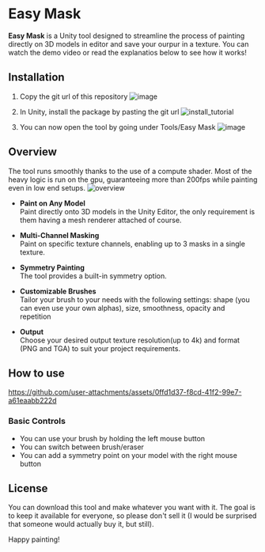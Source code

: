 # Easy Mask
**Easy Mask** is a Unity tool designed to streamline the process of painting directly on 3D models in editor and save your ourpur in a texture. You can watch the demo video or read the explanatios below to see how it works!
  
## Installation
1. Copy the git url of this repository
![image](https://github.com/user-attachments/assets/8f295f7a-f391-4915-9763-dbe33acc0e5f)

2. In Unity, install the package by pasting the git url
![install_tutorial](https://github.com/user-attachments/assets/918cd466-6a7f-40eb-a182-d30b0b93f102)

3. You can now open the tool by going under Tools/Easy Mask
![image](https://github.com/user-attachments/assets/3528191a-8f8e-416d-87df-0167b3c5e9ed)

## Overview
The tool runs smoothly thanks to the use of a compute shader. Most of the heavy logic is run on the gpu, guaranteeing more than 200fps while painting even in low end setups.
![overview](https://github.com/user-attachments/assets/d48887f4-1bc1-46a2-9095-0082305d6046)


- **Paint on Any Model**  
  Paint directly onto 3D models in the Unity Editor, the only requirement is them having a mesh renderer attached of course.

- **Multi-Channel Masking**  
  Paint on specific texture channels, enabling up to 3 masks in a single texture.

- **Symmetry Painting**  
  The tool provides a built-in symmetry option.

- **Customizable Brushes**  
  Tailor your brush to your needs with the following settings: shape (you can even use your own alphas), size, smoothness, opacity and repetition

- **Output**  
  Choose your desired output texture resolution(up to 4k) and format (PNG and TGA) to suit your project requirements.
 

  
## How to use
https://github.com/user-attachments/assets/0ffd1d37-f8cd-41f2-99e7-a61eaabb222d

### Basic Controls
- You can use your brush by holding the left mouse button
- You can switch between brush/eraser
- You can add a symmetry point on your model with the right mouse button

## License
You can download this tool and make whatever you want with it. The goal is to keep it available for everyone, so please don't sell it (I would be surprised that someone would actually buy it, but still).

Happy painting! 

